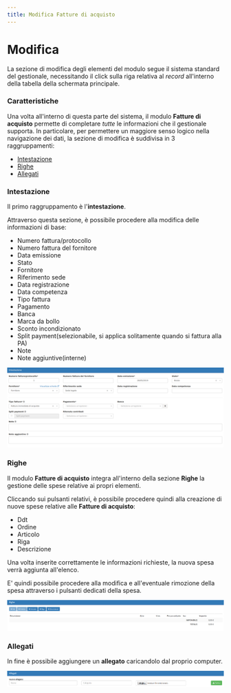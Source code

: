 ```yaml
---
title: Modifica Fatture di acquisto
---
```


# Modifica

La sezione di modifica degli elementi del modulo segue il sistema standard del gestionale, necessitando il click sulla riga relativa al _record_ all'interno della tabella della schermata principale.

### Caratteristiche

Una volta all'interno di questa parte del sistema, il modulo **Fatture di acquisto** permette di completare _tutte_ le informazioni che il gestionale supporta. In particolare, per permettere un maggiore senso logico nella navigazione dei dati, la sezione di modifica è suddivisa in 3 raggruppamenti:

* [Intestazione](modifica1.md#intestazione)
* [Righe ](modifica1.md#righe)
* [Allegati](modifica1.md#allegati)

### Intestazione

Il primo raggruppamento è l'**intestazione**.

Attraverso questa sezione, è possibile procedere alla modifica delle informazioni di base:

* Numero fattura/protocollo
* Numero fattura del fornitore
* Data emissione
* Stato
* Fornitore
* Riferimento sede
* Data registrazione
* Data competenza
* Tipo fattura
* Pagamento
* Banca
* Marca da bollo
* Sconto incondizionato
* Split payment\(selezionabile, si applica solitamente quando si fattura alla PA\)
* Note
* Note aggiuntive\(interne\)

![](../../../../.gitbook/assets/fatturadiacquisto249.png)

### Righe

Il modulo **Fatture di acquisto** integra all'interno della sezione **Righe** la gestione delle spese relative ai propri elementi.

Cliccando sui pulsanti relativi, è possibile procedere quindi alla creazione di nuove spese relative alle **Fatture di acquisto**:

* Ddt
* Ordine
* Articolo
* Riga
* Descrizione

Una volta inserite correttamente le informazioni richieste, la nuova spesa verrà aggiunta all'elenco.

E' quindi possibile procedere alla modifica e all'eventuale rimozione della spesa attraverso i pulsanti dedicati della spesa.

![Screenshot creazione righe](../../../../.gitbook/assets/righefatturadiacquisto%20%283%29%20%283%29%20%283%29%20%283%29.PNG)

### Allegati

In fine è possibile aggiungere un **allegato** caricandolo dal proprio computer.

![Screenshot caricamento allegati](../../../../.gitbook/assets/allegatifatturadiacquisto%20%281%29%20%282%29.PNG)

